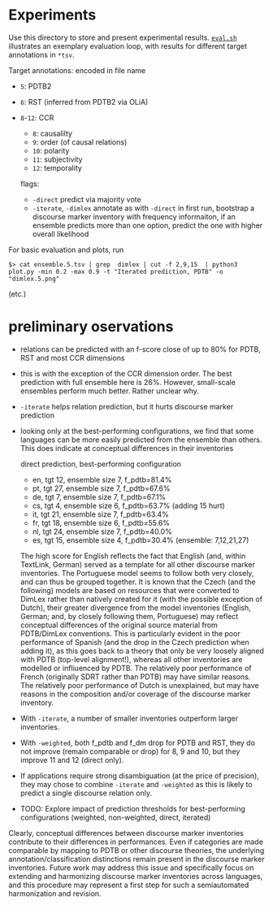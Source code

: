 # Experiments

Use this directory to store and present experimental results.
[`eval.sh`](eval.sh) illustrates an exemplary evaluation loop, with results for different target annotations in `*tsv`.

Target annotations: encoded in file name
- `5`: PDTB2
- `6`: RST (inferred from PDTB2 via OLiA)
- `8`-`12`: CCR
  - `8`: causalilty
  - `9`: order (of causal relations)
  - `10`: polarity
  - `11`: subjectivity
  - `12`: temporality

  flags:
  - `-direct` predict via majority vote
  - `-iterate`, `-dimlex` annotate as with `-direct` in first run, bootstrap a discourse marker inventory with frequency informaiton, if an ensemble predicts more than one option, predict the one with higher overall likelihood

For basic evaluation and plots, run

    $> cat ensemble.5.tsv | grep  dimlex | cut -f 2,9,15  | python3 plot.py -min 0.2 -max 0.9 -t "Iterated prediction, PDTB" -o "dimlex.5.png"

(etc.)

# preliminary oservations

- relations can be predicted with an f-score close of up to 80% for PDTB, RST and most CCR dimensions
- this is with the exception of the CCR dimension order. The best prediction with full ensemble here is 26%. However, small-scale ensembles perform much better. Rather unclear why.
- `-iterate` helps relation prediction, but it hurts discourse marker prediction
- looking only at the best-performing configurations, we find that some languages can be more easily predicted from the ensemble than others. This does indicate at conceptual differences in their inventories

    direct prediction, best-performing configuration
    - en, tgt 12, ensemble size 7, f_pdtb=81.4%
    - pt, tgt 27, ensemble size 7, f_pdtb=67.6%
    - de, tgt 7, ensemble size 7, f_pdtb=67.1%
    - cs, tgt 4, ensemble size 6, f_pdtb=63.7% (adding 15 hurt)
    - it, tgt 21, ensemble size 7, f_pdtb=63.4%
    - fr, tgt 18, ensemble size 6, f_pdtb=55.6%
    - nl, tgt 24, ensemble size 7, f_pdtb=40.0%
    - es, tgt 15, ensemble size 4, f_pdtb=30.4% (ensemble: 7,12,21,27)

    The high score for English reflects the fact that English (and, within TextLink, German) served as a template for all other discourse marker inventories. The Portuguese model seems to follow both very closely, and can thus be grouped together. It is known that the Czech (and the following) models are based on resources that were converted to DimLex rather than natively created for it (with the possible exception of Dutch), their greater divergence from the model inventories (English, German; and, by closely following them, Portuguese) may reflect conceptual differences of the original source material from PDTB/DimLex conventions.
    This is particularly evident in the poor performance of Spanish (and the drop in the Czech prediction when adding it), as this goes back to a theory that only be very loosely aligned with PDTB (top-level alignment!), whereas all other inventories are modelled or infliuenced by PDTB. The relatively poor performance of French (originally SDRT rather than PDTB) may have similar reasons. The relatively poor performance of Dutch is unexplained, but may have reasons in the composition and/or coverage of the discourse marker inventory.

- With `-iterate`, a number of smaller inventories outperform larger inventories.
- With `-weighted`, both f_pdtb and f_dm drop for PDTB and RST, they do not improve (remain comparable or drop) for 8, 9 and 10, but they improve 11 and 12 (direct only).
- If applications require strong disambiguation (at the price of precision), they may chose to combine `-iterate` and `-weighted` as this is likely to predict a single discourse relation only.
- TODO: Explore impact of prediction thresholds for best-performing configurations (weighted, non-weighted, direct, iterated)

Clearly, conceptual differences between discourse marker inventories contribute to their differences in performances. Even if categories are made comparable by mapping to PDTB or other discourse theories, the underlying annotation/classification distinctions remain present in the discourse marker inventories. Future work may address this issue and specifically focus on extending and harmonizing discourse marker inventories across languages, and this procedure may represent a first step for such a semiautomated harmonization and revision.
